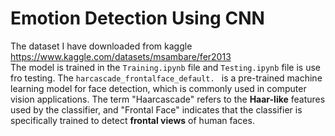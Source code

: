 # Emotion Detection Using CNN
The dataset I have downloaded from kaggle https://www.kaggle.com/datasets/msambare/fer2013 </br>
The model is trained in the `Training.ipynb` file and `Testing.ipynb` file is use fro testing. The `harcascade_frontalface_default. ` is a pre-trained machine learning model for face detection, which is commonly used in computer vision applications. The term "Haarcascade" refers to the **Haar-like** features used by the classifier, and "Frontal Face" indicates that the classifier is specifically trained to detect **frontal views** of human faces.
